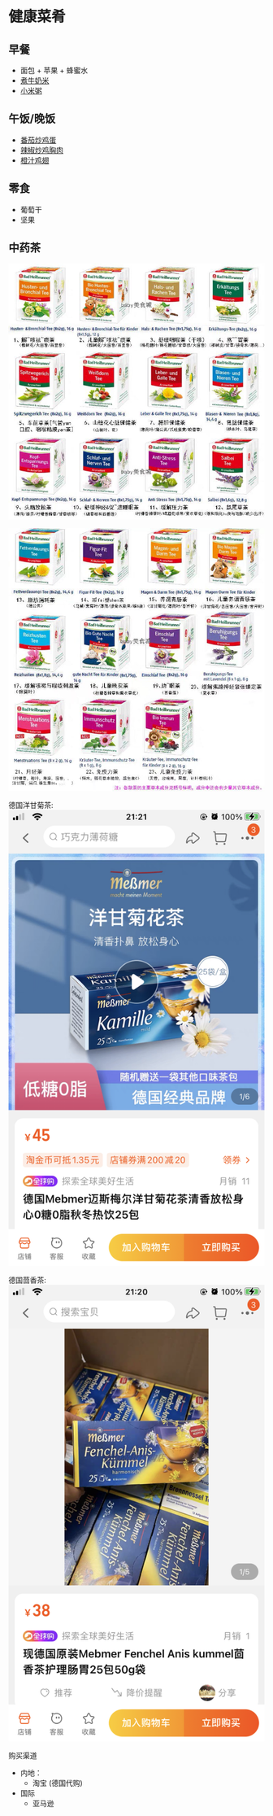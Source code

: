 # 健康菜肴

## 早餐
- 面包 + 苹果 + 蜂蜜水
- [煮牛奶米](https://www.xiachufang.com/recipe/106939425/)
- [小米粥](https://www.xiachufang.com/recipe/106183035/)

## 午饭/晚饭
- [番茄炒鸡蛋](https://lanfanapp.com/recipe/2039/)
- [辣椒炒鸡胸肉](https://www.xiachufang.com/recipe/106941639/)
- [橙汁鸡翅](https://www.xiachufang.com/recipe/106966563/)

## 零食
- 葡萄干
- 坚果

## 中药茶
![](https://raw.githubusercontent.com/Xiang-Family/zuxun/main/img/tee1.jpg)

![](https://github.com/Xiang-Family/zuxun/blob/main/img/tee2.jpg?raw=true)

德国洋甘菊茶: ![](https://github.com/Xiang-Family/zuxun/blob/main/img/yangganjucha.png?raw=true)

德国茴香茶: ![](https://github.com/Xiang-Family/zuxun/blob/main/img/huixiangcha.png?raw=true)


购买渠道
- 内地：
    - 淘宝 (德国代购)
- 国际
    - 亚马逊